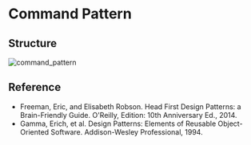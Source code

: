 # Command Pattern

## Structure
![command_pattern](https://raw.githubusercontent.com/Code2Bits/Design-Patterns-Java/master/Behavioral%20Patterns/Command/Images/command_pattern.png)

## Reference
* Freeman, Eric, and Elisabeth Robson. Head First Design Patterns: a Brain-Friendly Guide. O'Reilly, Edition: 10th Anniversary Ed., 2014.
* Gamma, Erich, et al. Design Patterns: Elements of Reusable Object-Oriented Software. Addison-Wesley Professional, 1994.